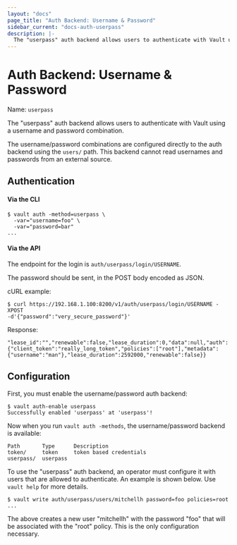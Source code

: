 ```yaml
---
layout: "docs"
page_title: "Auth Backend: Username & Password"
sidebar_current: "docs-auth-userpass"
description: |-
  The "userpass" auth backend allows users to authenticate with Vault using a username and password.
---
```


# Auth Backend: Username & Password

Name: `userpass`

The "userpass" auth backend allows users to authenticate with Vault using
a username and password combination.

The username/password combinations are configured directly to the auth
backend using the `users/` path. This backend cannot read usernames and
passwords from an external source.

## Authentication

#### Via the CLI

```
$ vault auth -method=userpass \
  -var="username=foo" \
  -var="password=bar"
...
```

#### Via the API

The endpoint for the login is `auth/userpass/login/USERNAME`.

The password should be sent, in the POST body encoded as JSON.

cURL example:
```
$ curl https://192.168.1.100:8200/v1/auth/userpass/login/USERNAME -XPOST
-d'{"password":"very_secure_password"}'
```

Response:
```
"lease_id":"","renewable":false,"lease_duration":0,"data":null,"auth":{"client_token":"really_long_token","policies":["root"],"metadata":{"username":"man"},"lease_duration":2592000,"renewable":false}}
```

## Configuration

First, you must enable the username/password auth backend:

```
$ vault auth-enable userpass
Successfully enabled 'userpass' at 'userpass'!
```

Now when you run `vault auth -methods`, the username/password backend is
available:

```
Path       Type      Description
token/     token     token based credentials
userpass/  userpass
```

To use the "userpass" auth backend, an operator must configure it with
users that are allowed to authenticate. An example is shown below.
Use `vault help` for more details.

```
$ vault write auth/userpass/users/mitchellh password=foo policies=root
...
```

The above creates a new user "mitchellh" with the password "foo" that
will be associated with the "root" policy. This is the only configuration
necessary.
